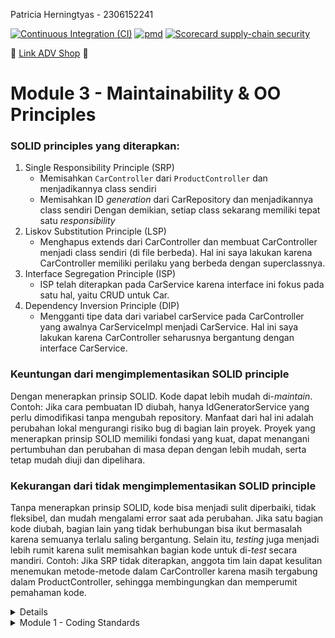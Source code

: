 Patricia Herningtyas - 2306152241

[![Continuous Integration (CI)](https://github.com/patriciatyas/eshop/actions/workflows/ci.yml/badge.svg?branch=main)](https://github.com/patriciatyas/eshop/actions/workflows/ci.yml)
[![pmd](https://github.com/patriciatyas/eshop/actions/workflows/pmd.yml/badge.svg)](https://github.com/patriciatyas/eshop/actions/workflows/pmd.yml)
[![Scorecard supply-chain security](https://github.com/patriciatyas/eshop/actions/workflows/scorecard.yml/badge.svg)](https://github.com/patriciatyas/eshop/actions/workflows/scorecard.yml)


🔗 [Link ADV Shop](https://gothic-fionna-patriciatyas-af6852fc.koyeb.app/) 🔗

# Module 3 - Maintainability & OO Principles
### SOLID principles yang diterapkan:
1. Single Responsibility Principle (SRP)
   - Memisahkan `CarController` dari `ProductController` dan menjadikannya class sendiri
   - Memisahkan ID _generation_ dari CarRepository dan menjadikannya class sendiri
   Dengan demikian, setiap class sekarang memiliki tepat satu _responsibility_
2. Liskov Substitution Principle (LSP)
   - Menghapus extends dari CarController dan membuat CarController menjadi class sendiri (di file berbeda). Hal ini saya lakukan karena CarController memiliki perilaku yang berbeda dengan superclassnya.
3. Interface Segregation Principle (ISP)
   - ISP telah diterapkan pada CarService karena interface ini fokus pada satu hal, yaitu CRUD untuk Car.
4. Dependency Inversion Principle (DIP)
   - Mengganti tipe data dari variabel carService pada CarController yang awalnya CarServiceImpl menjadi CarService. Hal ini saya lakukan karena CarController seharusnya bergantung dengan interface CarService.

### Keuntungan dari mengimplementasikan SOLID principle
Dengan menerapkan prinsip SOLID. Kode dapat lebih mudah di-_maintain_. Contoh: Jika cara pembuatan ID diubah, hanya IdGeneratorService yang perlu dimodifikasi tanpa mengubah repository. Manfaat dari hal ini adalah perubahan lokal mengurangi risiko bug di bagian lain proyek.
Proyek yang menerapkan prinsip SOLID memiliki fondasi yang kuat, dapat menangani pertumbuhan dan perubahan di masa depan dengan lebih mudah, serta tetap mudah diuji dan dipelihara.

### Kekurangan dari tidak mengimplementasikan SOLID principle
Tanpa menerapkan prinsip SOLID, kode bisa menjadi sulit diperbaiki, tidak fleksibel, dan mudah mengalami error saat ada perubahan. Jika satu bagian kode diubah, bagian lain yang tidak berhubungan bisa ikut bermasalah karena semuanya terlalu saling bergantung. Selain itu, _testing_ juga menjadi lebih rumit karena sulit memisahkan bagian kode untuk di-_test_ secara mandiri.
Contoh: Jika SRP tidak diterapkan, anggota tim lain dapat kesulitan menemukan metode-metode dalam CarController karena masih tergabung dalam ProductController, sehingga membingungkan dan memperumit pemahaman kode.

<details>
# Module 2 - CI/CD & Dev Ops

### List the code quality issue(s) that you fixed during the exercise and explain your strategy on fixing them.
1. Saya menghapus modifier yang tidak perlu dalam interface ProductService. Dalam Java, semua metode di dalam sebuah interface secara implisit bersifat public dan abstract, sehingga menambahkan modifier public secara eksplisit menjadi redundan. Dengan menghapusnya, kode menjadi lebih bersih dan mengikuti _best practice_ dalam java, meningkatkan _readability_ dan _code maintenance_.
    Permasalahan:  
    ``` 
    public interface ProductService {
        public Product create(Product product);
        public List<Product> findAll();
        public Product findProductById (String productId);
        public Product update(Product product);
        public void delete (Product product);
    }
    ```
   Perbaikan:
   ```
    public interface ProductService {
        Product create(Product product);
        List<Product> findAll();
        Product findProductById (String productId);
        Product update(Product product);
        void delete (Product product);
   }
   ```
2. Menghapus import yang tidak terpakai di HomePageController
    ```
    import org.springframework.web.bind.annotation.*;

    ```
   menjadi
    ```
   import org.springframework.web.bind.annotation.GetMapping;

   ```
3. Mengubah string comparisons dari
    ```
   if (product.getProductName().equals(""))
   ```
   menjadi
    ```
   if ("".equals(product.getProductName()))
   ```
   untuk mencegah NullPointerException jika getProductName() adalah null (akan me-return false jika null)
4. Menambahkan {} untuk if conditions agar kode memiliki _readability_ dan _maintainability_ yang lebih baik. 

    Sebelum: 
   ```
   if ("".equals(product.getProductName())) product.setProductName("Nama produk tidak boleh kosong");
    if (product.getProductQuantity() < 0) product.setProductQuantity(0);
   ```
    Setelah:
    ```
    if ("".equals(product.getProductName())) {
       product.setProductName("Nama produk tidak boleh kosong");
    }
    if (product.getProductQuantity() < 0) {
       product.setProductQuantity(0);
    }
    ```
5. Mengubah "redirect:/product/list" menjadi sebuah private static final constant di ProductController agar tidak melanggar DRY (Don't Repeat Yourself) principle.

    Sebelum:
    ```
    public String editProductPost(@ModelAttribute Product product){
        service.update(product);
        return "redirect:/product/list";
    }
    ```
    Setelah:
    ```
    private static final String REDIRECT_PRODUCT_LIST = "redirect:/product/list";
    .
    .
    public String editProductPost(@ModelAttribute Product product){
        service.update(product);
        return REDIRECT_PRODUCT_LIST;
    }
    ```
### Look at your CI/CD workflows (GitHub)/pipelines (GitLab). Do you think the current implementation has met the definition of Continuous Integration and Continuous Deployment? Explain the reasons (minimum 3 sentences)!
Sudah, karena saya menerapkan Automated Testing dan Code Quality Analysis. Setiap push dan pull request men-trigger test suite dan static code analysis. Hal ini dilakukan agar perubahan baru tidak menyebabkan regresi atau masalah kualitas kode. Ini juga sejalan dengan prinsip CI yang mengutamakan validasi kode sebelum digabungkan. Saya menerapkan CD disaat mendeploy aplikasi ke PaaS setelah semua pengujian berhasil. Ini berarti setiap perubahan yang lolos tahap pengujian akan langsung diterapkan ke _production environment_ tanpa interverensi manual. Dengan demikian, proses pengembangan menjadi lebih efisien dan memastikan bahwa fitur baru atau perbaikan dapat segera digunakan oleh pengguna.
</details>


<details>
<summary>Module 1 - Coding Standards</summary>

# Module 1 - Coding Standards

## Reflection 1
<h3>Penerapan Prinsip Clean Code<h3>

**1. Meaningful Names**

Untuk tutorial ini, saya menuliskan nama variabel, _function_, _class_, dan _argument_ sejelas mungkin agar tidak perlu menjelaskan lagi menggunakan _comment_.
Contoh:
```
void testEmptyProductName() {
        Product product = new Product();
        product.setProductId("eb558e9f-1c39-460e-8860-71af6af63bd6");
        product.setProductName("");
        product.setProductQuantity(100);
        productRepository.create(product);

        assertEquals("Nama produk tidak boleh kosong", product.getProductName());
    }
```
**2. Functions**

Untuk _functions_, saya membuat _functions_ yang hanya bisa melakukan satu hal, kecil, dan tidak memiliki efek samping.

**3. Comments**

Saya tidak menambahkan _comment_ untuk kode yang sudah jelas seperti pada poin pertama. Saya juga menambahkan _comment_ se-singkat, padat, dan jelas mungkin.

**4. Objects and Data Structures**

Saya menempatkan UUID Product di dalam constructor Product itu sendiri, sesuai dengan prinsip OOP, daripada meletakkannya di ProductService.java atau ProductRepository.java.

**5. Error Handling**

Saya membuat _handling_ untuk _invalid input_ dengan membagi-baginya menjadi beberapa functions agar lebih rapih dan mudah dibaca.

## Cara saya mengembangkan code
Saya membaca dokumentasi di internet dan stackoverflow jika menemukan error.

## Reflection 2

1. Saya jadi mudah menemukan bug dalam code saya. Saya tidak perlu memasukan input secara manual karena adanya unit-test.
Berapa banyak test yang diperlukan dalam sebuah 'Class'?**
Tidak ada batasan untuk membuat test. Menurut saya, semakin banyak test maka semakin baik. Namun, kita harus tetap memperhatikan fungsionalitas dari test tersebut.
Jika code coverage saya 100%, bukan berarti kode saya tidak memiliki _bugs_ atau _error_ karena code coverage hanya mengukur seberapa banyak baris atau cabang kode yang dieksekusi oleh _testing_, tetapi tidak menjamin bahwa semua kemungkinan kasus atau skenario telah diuji dengan benar.
Misalnya, bisa jadi _testing_ tidak mencakup semua kasus edge, tidak menguji interaksi antar komponen, atau ada kesalahan logika.
Jadi, meskipun code coverage tinggi itu baik, kualitas pengujian dan cakupan skenario _testing_ jauh lebih penting untuk memastikan kode benar-benar bebas dari bug.

2. Menurut pendapat saya, hal tersebut mengurangi kualitas dari _clean code_. Menggunakan suatu prosedur dan variabel yang sama membuat kode menjadi tidak efisien. Oleh karena itu, kita bisa membuatnya ke dalam satu 'Class'. Setelah itu, dipisah menjadi _function_ yang berbeda-beda untuk setiap _test_nya.
</details>
